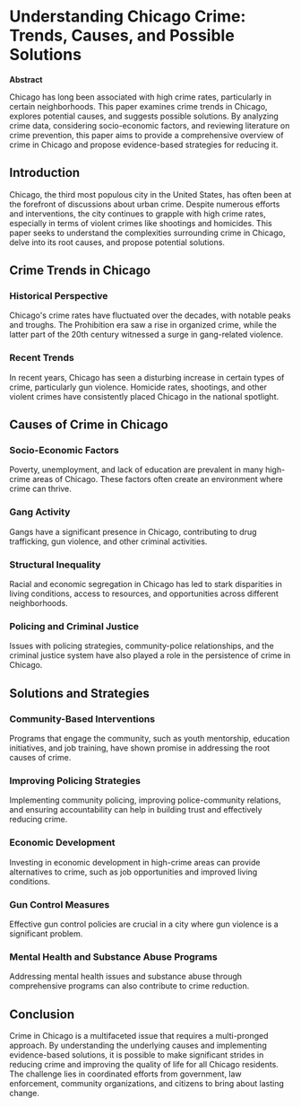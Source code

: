 # Understanding Chicago Crime: Trends, Causes, and Possible Solutions

**Abstract**

Chicago has long been associated with high crime rates, particularly in certain neighborhoods. This paper examines crime trends in Chicago, explores potential causes, and suggests possible solutions. By analyzing crime data, considering socio-economic factors, and reviewing literature on crime prevention, this paper aims to provide a comprehensive overview of crime in Chicago and propose evidence-based strategies for reducing it.

## Introduction

Chicago, the third most populous city in the United States, has often been at the forefront of discussions about urban crime. Despite numerous efforts and interventions, the city continues to grapple with high crime rates, especially in terms of violent crimes like shootings and homicides. This paper seeks to understand the complexities surrounding crime in Chicago, delve into its root causes, and propose potential solutions.

## Crime Trends in Chicago

### Historical Perspective

Chicago's crime rates have fluctuated over the decades, with notable peaks and troughs. The Prohibition era saw a rise in organized crime, while the latter part of the 20th century witnessed a surge in gang-related violence.

### Recent Trends

In recent years, Chicago has seen a disturbing increase in certain types of crime, particularly gun violence. Homicide rates, shootings, and other violent crimes have consistently placed Chicago in the national spotlight.

## Causes of Crime in Chicago

### Socio-Economic Factors

Poverty, unemployment, and lack of education are prevalent in many high-crime areas of Chicago. These factors often create an environment where crime can thrive.

### Gang Activity

Gangs have a significant presence in Chicago, contributing to drug trafficking, gun violence, and other criminal activities.

### Structural Inequality

Racial and economic segregation in Chicago has led to stark disparities in living conditions, access to resources, and opportunities across different neighborhoods.

### Policing and Criminal Justice

Issues with policing strategies, community-police relationships, and the criminal justice system have also played a role in the persistence of crime in Chicago.

## Solutions and Strategies

### Community-Based Interventions

Programs that engage the community, such as youth mentorship, education initiatives, and job training, have shown promise in addressing the root causes of crime.

### Improving Policing Strategies

Implementing community policing, improving police-community relations, and ensuring accountability can help in building trust and effectively reducing crime.

### Economic Development

Investing in economic development in high-crime areas can provide alternatives to crime, such as job opportunities and improved living conditions.

### Gun Control Measures

Effective gun control policies are crucial in a city where gun violence is a significant problem.

### Mental Health and Substance Abuse Programs

Addressing mental health issues and substance abuse through comprehensive programs can also contribute to crime reduction.

## Conclusion

Crime in Chicago is a multifaceted issue that requires a multi-pronged approach. By understanding the underlying causes and implementing evidence-based solutions, it is possible to make significant strides in reducing crime and improving the quality of life for all Chicago residents. The challenge lies in coordinated efforts from government, law enforcement, community organizations, and citizens to bring about lasting change.
